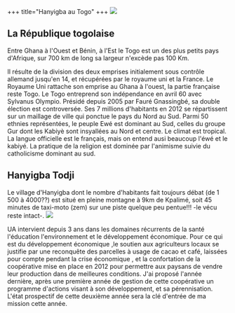 +++
title="Hanyigba au Togo"
+++
![](http://i.imgur.com/dmuj6V8.png)

## La République togolaise ##

Entre Ghana à l'Ouest et Bénin, à l'Est le Togo est un des plus petits pays d'Afrique, sur 700 km de long sa largeur n'excède pas 100 Km.

Il résulte de la division des deux emprises initialement sous contrôle allemand jusqu'en 14, et récupérées par le royaume uni et la France. Le Royaume Uni rattache son emprise au Ghana à l'ouest, la partie française reste Togo.
Le Togo entreprend son indépendance en avril 60 avec Sylvanus Olympio.
Présidé depuis 2005 par Fauré Gnassingbé, sa double élection est controversée.
Ses 7 millions d'habitants en 2012 se répartissent sur un maillage de ville qui ponctue le pays du Nord au Sud.
Parmi 50 ethnies représentées, le peuple Ewé est dominant au Sud, celles du groupe Gur dont les Kabiyè sont insyallées au Nord et centre.
Le climat est tropical.
La langue officielle est le français, mais on entend ausi beaucoup l'éwé et le kabiyé.
La pratique de la religion est dominée par l'animisme suivie du catholicisme dominant au sud.

## Hanyigba Todji ##
Le village d'Hanyigba dont le nombre d'habitants fait toujours débat (de 1 500 à 4000??) est situé en pleine montagne à 9km de Kpalimé, soit 45 minutes de taxi-moto (zem) sur une piste quelque peu pentue!!! -le vécu reste intact-.
![](http://i.imgur.com/N6H0DMM.jpg)

UA intervient depuis 3 ans dans les domaines récurrents de la santé l'éducation l'environnement et le développement économique. 
Pour ce qui est du développement économique ,le soutien aux agriculteurs locaux se justifie par une reconquête des parcelles à usage de cacao et café, laissées pour compte pendant la crise économique , et la confortation de la coopérative mise en place en 2012 pour permettre aux paysans de vendre leur production dans de meilleures conditions.
J'ai proposé l'année dernière, après une première année de gestion de cette coopérative un programme d'actions visant à son développement, et sa pérennisation. L'état prospectif de cette deuxième année sera la clé d'entrée de ma mission cette année. 
 

 
  
